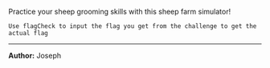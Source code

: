 Practice your sheep grooming skills with this sheep farm simulator!

``Use flagCheck to input the flag you get from the challenge to get the actual flag``

---
**Author:** Joseph